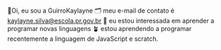 
💟Oi, eu sou a  GuirroKaylayne 
🗂️ meu e-mail de contato é kaylayne.silva@escola.pr.gov.br 
👀 eu estou interessada em aprender a programar novas linguagens
🪴 estou aprendendo a programar recentemente a linguagem de JavaScript e scratch.
